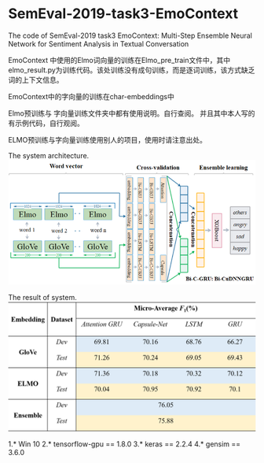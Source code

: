 # SemEval-2019-task3-EmoContext
The code of SemEval-2019 task3 EmoContext: Multi-Step Ensemble Neural Network for Sentiment Analysis in Textual Conversation

EmoContext 中使用的Elmo词向量的训练在Elmo_pre_train文件中，其中elmo_result.py为训练代码。该处训练没有成句训练，而是逐词训练，该方式缺乏词的上下文信息。

EmoContext中的字向量的训练在char-embeddings中

Elmo预训练与 字向量训练文件夹中都有使用说明。自行查阅。  并且其中本人写的有示例代码，自行观阅。

ELMO预训练与字向量训练使用别人的项目，使用时请注意出处。

The system architecture.
![image](https://github.com/L-Maybe/SemEval-2019-task3-EmoContext/blob/master/Architecture.png)

The result of system.
![image](https://github.com/L-Maybe/SemEval-2019-task3-EmoContext/blob/master/result.png)


1.* Win 10
2.* tensorflow-gpu == 1.8.0
3.* keras == 2.2.4
4.* gensim == 3.6.0